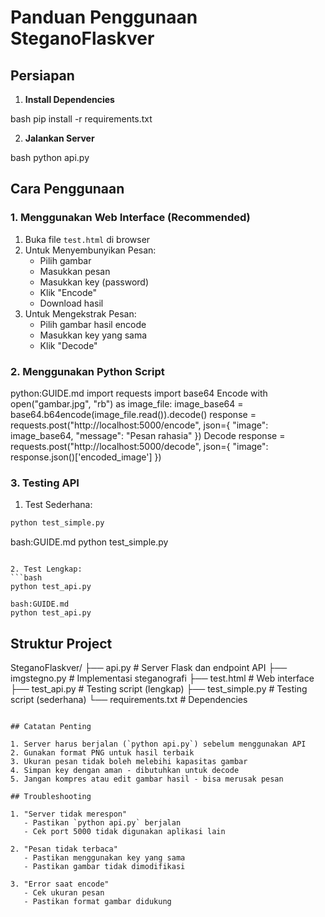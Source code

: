 # Panduan Penggunaan SteganoFlaskver

## Persiapan

1. **Install Dependencies**

bash
pip install -r requirements.txt

2. **Jalankan Server**

bash
python api.py

## Cara Penggunaan

### 1. Menggunakan Web Interface (Recommended)

1. Buka file `test.html` di browser
2. Untuk Menyembunyikan Pesan:
   - Pilih gambar
   - Masukkan pesan
   - Masukkan key (password)
   - Klik "Encode"
   - Download hasil
3. Untuk Mengekstrak Pesan:
   - Pilih gambar hasil encode
   - Masukkan key yang sama
   - Klik "Decode"

### 2. Menggunakan Python Script

python:GUIDE.md
import requests
import base64
Encode
with open("gambar.jpg", "rb") as image_file:
image_base64 = base64.b64encode(image_file.read()).decode()
response = requests.post("http://localhost:5000/encode",
json={
"image": image_base64,
"message": "Pesan rahasia"
})
Decode
response = requests.post("http://localhost:5000/decode",
json={
"image": response.json()['encoded_image']
})

### 3. Testing API

1. Test Sederhana:
```bash
python test_simple.py
```
bash:GUIDE.md
python test_simple.py
```

2. Test Lengkap:
```bash
python test_api.py

bash:GUIDE.md
python test_api.py
```

## Struktur Project

SteganoFlaskver/
├── api.py            # Server Flask dan endpoint API
├── imgstegno.py     # Implementasi steganografi
├── test.html        # Web interface
├── test_api.py      # Testing script (lengkap)
├── test_simple.py   # Testing script (sederhana)
└── requirements.txt # Dependencies
```

## Catatan Penting

1. Server harus berjalan (`python api.py`) sebelum menggunakan API
2. Gunakan format PNG untuk hasil terbaik
3. Ukuran pesan tidak boleh melebihi kapasitas gambar
4. Simpan key dengan aman - dibutuhkan untuk decode
5. Jangan kompres atau edit gambar hasil - bisa merusak pesan

## Troubleshooting

1. "Server tidak merespon"
   - Pastikan `python api.py` berjalan
   - Cek port 5000 tidak digunakan aplikasi lain

2. "Pesan tidak terbaca"
   - Pastikan menggunakan key yang sama
   - Pastikan gambar tidak dimodifikasi

3. "Error saat encode"
   - Cek ukuran pesan
   - Pastikan format gambar didukung